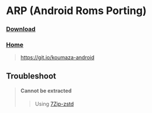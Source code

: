 # ARP (Android Roms Porting)
### [Download](https://koumaza.github.io/android/files)
### [Home](https://git.io/koumaza-android)
>https://git.io/koumaza-android

## Troubleshoot
>#### Cannot be extracted
>>Using [7Zip-zstd](https://github.com/mcmilk/7-Zip-zstd)
